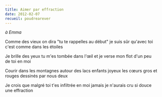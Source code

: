 ```yaml
---
title: Aimer par effraction
date: 2012-02-07
recueil: poudrearever
---
```


*à Emma*

Comme des vieux on dira "tu te rappelles au début"
je suis sûr qu'avec toi c'est comme dans les étoiles

Je brille des yeux tu m'es tombée dans l'œil
et je verse mon flot d'un peu de toi en moi

Courir dans les montagnes autour des lacs enfants joyeux
les cœurs gros et rouges dessinés par nous deux

Je crois que malgré toi t'es infiltrée en moi
jamais je n'aurais cru si douce une effraction
